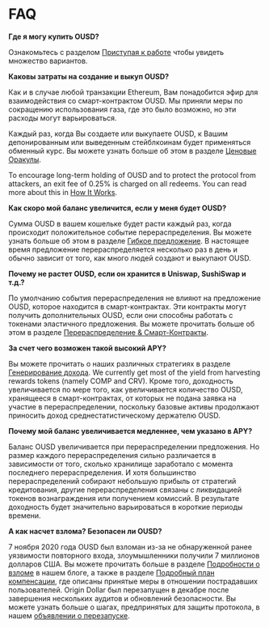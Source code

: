 # FAQ

**Где я могу купить OUSD?**

Ознакомьтесь с разделом [Приступая к работе](https://docs.ousd.com/getting-started) чтобы увидеть множество вариантов.

**Каковы затраты на создание и выкуп OUSD?**

Как и в случае любой транзакции Ethereum, Вам понадобится эфир для взаимодействия со смарт-контрактом OUSD. Мы приняли меры по сокращению использования газа, где это было возможно, но эти расходы могут варьироваться.

Каждый раз, когда Вы создаете или выкупаете OUSD, к Вашим депонированным или выведенным стейблкоинам будет применяться обменный курс. Вы можете узнать больше об этом в разделе [Ценовые Оракулы](https://docs.ousd.com/core-concepts/price-oracles).

To encourage long-term holding of OUSD and to protect the protocol from attackers, an exit fee of 0.25% is charged on all redeems. You can read more about this in [How It Works](https://docs.ousd.com/how-it-works).

**Как скоро мой баланс увеличится, если у меня будет OUSD?**

Сумма OUSD в вашем кошельке будет расти каждый раз, когда происходит положительное событие перераспределения. Вы можете узнать больше об этом в разделе [Гибкое предложение](https://docs.ousd.com/core-concepts/elastic-supply). В настоящее время предложение перераспределяется несколько раз в день и обычно зависит от того, как много людей создают и выкупают OUSD.

**Почему не растет OUSD, если он хранится в Uniswap, SushiSwap и т.д.?**

По умолчанию события перераспределения не влияют на предложение OUSD, которое находится в смарт-контрактах. Эти контракты могут получить дополнительных OUSD, если они способны работать с токенами эластичного предложения. Вы можете прочитать больше об этом в разделе [Перераспределение & Смарт-Контракты](https://docs.ousd.com/core-concepts/elastic-supply/rebasing-and-smart-contracts).

**За счет чего возможен такой высокий APY?**

Вы можете прочитать о наших различных стратегиях в разделе [Генерирование дохода](https://docs.ousd.com/core-concepts/yield-generation). We currently get most of the yield from harvesting rewards tokens (namely COMP and CRV). Кроме того, доходность увеличивается по мере того, как увеличивается количество OUSD, хранящееся в смарт-контрактах, от которых не подана заявка на участие в перераспределении, поскольку базовые активы продолжают приносить доход среднестатистическому держателю OUSD.

**Почему мой баланс увеличивается медленнее, чем указано в APY?**

Баланс OUSD увеличивается при перераспределении предложения. Но размер каждого перераспределения сильно различается в зависимости от того, сколько хранилище заработало с момента последнего перераспределения. И хотя большинство перераспределений собирают небольшую прибыль от стратегий кредитования, другие перераспределения связаны с ликвидацией токенов вознаграждения или получением комиссий. В результате доходность будет значительно варьироваться в короткие периоды времени.

**А как насчет взлома? Безопасен ли OUSD?**

7 ноября 2020 года OUSD был взломан из-за не обнаруженной ранее уязвимости повторного входа, злоумышленники получили 7 миллионов долларов США. Вы можете прочитать больше в разделе [Подробности о взломе](https://medium.com/originprotocol/urgent-ousd-has-hacked-and-there-has-been-a-loss-of-funds-7b8c4a7d534c) в нашем блоге, а также в разделе [Подробный план компенсации](https://medium.com/originprotocol/origin-dollar-ousd-detailed-compensation-plan-faa73f87442e), где описаны принятые меры в отношении пострадавших пользователей. Origin Dollar был перезапущен в декабре после завершения нескольких аудитов и обновлений безопасности. Вы можете узнать больше о шагах, предпринятых для защиты протокола, в нашем [объявлении о перезапуске](https://medium.com/originprotocol/origin-dollar-ousd-is-back-b8ee0c601dad).
